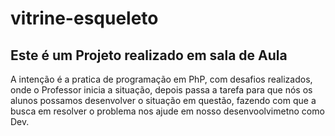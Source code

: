 # vitrine-esqueleto
## Este é um Projeto realizado em sala de Aula

A intenção é a pratica de programação em PhP, com desafios
realizados, onde o Professor inicia a situação, depois
passa a tarefa para que nós os alunos possamos desenvolver 
o situação em questão, fazendo com que a busca em resolver 
o problema nos ajude em nosso desenvoolvimetno como Dev.
